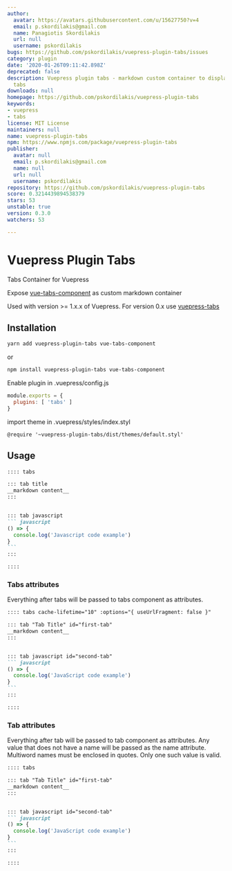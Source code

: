 ```yaml
---
author:
  avatar: https://avatars.githubusercontent.com/u/15627750?v=4
  email: p.skordilakis@gmail.com
  name: Panagiotis Skordilakis
  url: null
  username: pskordilakis
bugs: https://github.com/pskordilakis/vuepress-plugin-tabs/issues
category: plugin
date: '2020-01-26T09:11:42.898Z'
deprecated: false
description: Vuepress plugin tabs - markdown custom container to display content in
  tabs
downloads: null
homepage: https://github.com/pskordilakis/vuepress-plugin-tabs
keywords:
- vuepress
- tabs
license: MIT License
maintainers: null
name: vuepress-plugin-tabs
npm: https://www.npmjs.com/package/vuepress-plugin-tabs
publisher:
  avatar: null
  email: p.skordilakis@gmail.com
  name: null
  url: null
  username: pskordilakis
repository: https://github.com/pskordilakis/vuepress-plugin-tabs
score: 0.3214439894538379
stars: 53
unstable: true
version: 0.3.0
watchers: 53

---
```


# Vuepress Plugin Tabs

Tabs Container for Vuepress

Expose [vue-tabs-component](https://github.com/spatie/vue-tabs-component) as custom markdown container

Used with version >= 1.x.x of Vuepress. For version 0.x use [vuepress-tabs](https://github.com/pskordilakis/vuepress-tabs)

## Installation

``` bash
yarn add vuepress-plugin-tabs vue-tabs-component
```

or

``` bash
npm install vuepress-plugin-tabs vue-tabs-component
```

Enable plugin in .vuepress/config.js

``` js
module.exports = {
  plugins: [ 'tabs' ]
}
```

import theme in .vuepress/styles/index.styl

``` stylus
@require '~vuepress-plugin-tabs/dist/themes/default.styl'
```

## Usage

~~~ md
:::: tabs

::: tab title
__markdown content__
:::


::: tab javascript
``` javascript
() => {
  console.log('Javascript code example')
}
```
:::

::::

~~~

### Tabs attributes

Everything after tabs will be passed to tabs component as attributes.

~~~ md
:::: tabs cache-lifetime="10" :options="{ useUrlFragment: false }"

::: tab "Tab Title" id="first-tab"
__markdown content__
:::


::: tab javascript id="second-tab"
``` javascript
() => {
  console.log('JavaScript code example')
}
```
:::

::::

~~~


### Tab attributes

Everything after tab will be passed to tab component as attributes.
Any value that does not have a name will be passed as the name attribute. Multiword names must be enclosed in quotes.
Only one such value is valid.

~~~ md
:::: tabs

::: tab "Tab Title" id="first-tab"
__markdown content__
:::


::: tab javascript id="second-tab"
``` javascript
() => {
  console.log('JavaScript code example')
}
```
:::

::::

~~~
